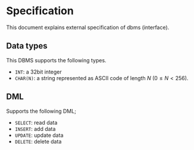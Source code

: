 # Specification

This document explains external specification of dbms (interface).

## Data types

This DBMS supports the following types.

- `INT`: a 32bit integer
- `CHAR(N)`: a string represented as ASCII code of length $N\ (0 \leq N < 256)$. 

## DML

Supports the following DML;

- `SELECT`: read data
- `INSERT`: add data
- `UPDATE`: update data
- `DELETE`: delete data